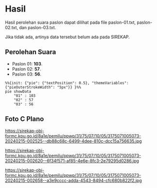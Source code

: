 # Hasil

Hasil perolehan suara paslon dapat dilihat pada file paslon-01.txt, paslon-02.txt, dan paslon-03.txt.

Jika tidak ada, artinya data tersebut belum ada pada SIREKAP.

## Perolehan Suara

 * Paslon 01: **103**.
 * Paslon 02: **57**.
 * Paslon 03: **56**.

```mermaid
%%{init: {"pie": {"textPosition": 0.5}, "themeVariables": {"pieOuterStrokeWidth": "5px"}} }%%
pie showData
    "01" : 103
    "02" : 57
    "03" : 56
```
## Foto C Plano

https://sirekap-obj-formc.kpu.go.id/8a1e/pemilu/ppwp/31/75/07/10/05/3175071005073-20240215-002525--db88c68c-6499-4dee-810c-dcc15a756635.jpg

https://sirekap-obj-formc.kpu.go.id/8a1e/pemilu/ppwp/31/75/07/10/05/3175071005073-20240215-002620--6f34f571-af85-4e6e-8fc3-2e79295d0286.jpg

https://sirekap-obj-formc.kpu.go.id/8a1e/pemilu/ppwp/31/75/07/10/05/3175071005073-20240215-002658--a3e9cccc-adda-4543-8494-cfc680b822f2.jpg
